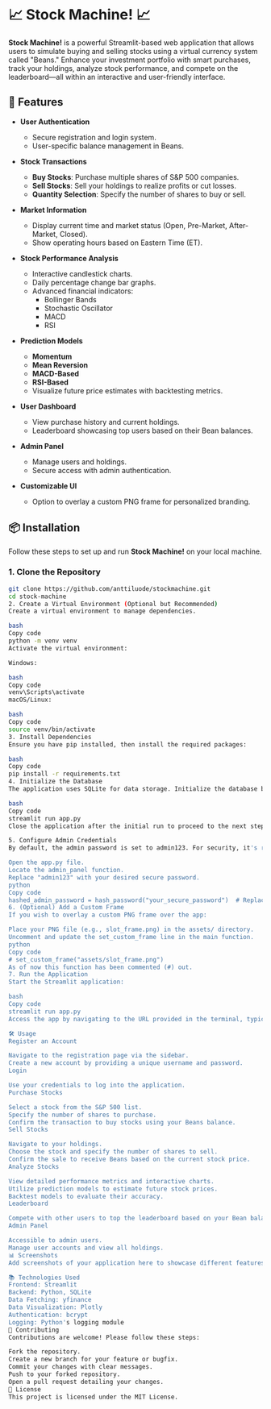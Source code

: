 # 📈 Stock Machine! 📈

**Stock Machine!** is a powerful Streamlit-based web application that allows users to simulate buying and selling stocks using a virtual currency system called "Beans." Enhance your investment portfolio with smart purchases, track your holdings, analyze stock performance, and compete on the leaderboard—all within an interactive and user-friendly interface.

## 🚀 Features

- **User Authentication**
  - Secure registration and login system.
  - User-specific balance management in Beans.

- **Stock Transactions**
  - **Buy Stocks**: Purchase multiple shares of S&P 500 companies.
  - **Sell Stocks**: Sell your holdings to realize profits or cut losses.
  - **Quantity Selection**: Specify the number of shares to buy or sell.

- **Market Information**
  - Display current time and market status (Open, Pre-Market, After-Market, Closed).
  - Show operating hours based on Eastern Time (ET).

- **Stock Performance Analysis**
  - Interactive candlestick charts.
  - Daily percentage change bar graphs.
  - Advanced financial indicators:
    - Bollinger Bands
    - Stochastic Oscillator
    - MACD
    - RSI

- **Prediction Models**
  - **Momentum**
  - **Mean Reversion**
  - **MACD-Based**
  - **RSI-Based**
  - Visualize future price estimates with backtesting metrics.

- **User Dashboard**
  - View purchase history and current holdings.
  - Leaderboard showcasing top users based on their Bean balances.

- **Admin Panel**
  - Manage users and holdings.
  - Secure access with admin authentication.

- **Customizable UI**
  - Option to overlay a custom PNG frame for personalized branding.

## 📦 Installation

Follow these steps to set up and run **Stock Machine!** on your local machine.

### 1. Clone the Repository

```bash
git clone https://github.com/anttiluode/stockmachine.git
cd stock-machine
2. Create a Virtual Environment (Optional but Recommended)
Create a virtual environment to manage dependencies.

bash
Copy code
python -m venv venv
Activate the virtual environment:

Windows:

bash
Copy code
venv\Scripts\activate
macOS/Linux:

bash
Copy code
source venv/bin/activate
3. Install Dependencies
Ensure you have pip installed, then install the required packages:

bash
Copy code
pip install -r requirements.txt
4. Initialize the Database
The application uses SQLite for data storage. Initialize the database by running the application once, which will automatically create the necessary tables.

bash
Copy code
streamlit run app.py
Close the application after the initial run to proceed to the next steps.

5. Configure Admin Credentials
By default, the admin password is set to admin123. For security, it's recommended to change this password.

Open the app.py file.
Locate the admin_panel function.
Replace "admin123" with your desired secure password.
python
Copy code
hashed_admin_password = hash_password("your_secure_password")  # Replace with your secure admin password
6. (Optional) Add a Custom Frame
If you wish to overlay a custom PNG frame over the app:

Place your PNG file (e.g., slot_frame.png) in the assets/ directory.
Uncomment and update the set_custom_frame line in the main function.
python
Copy code
# set_custom_frame("assets/slot_frame.png")
As of now this function has been commented (#) out. 
7. Run the Application
Start the Streamlit application:

bash
Copy code
streamlit run app.py
Access the app by navigating to the URL provided in the terminal, typically http://localhost:8501.

🛠️ Usage
Register an Account

Navigate to the registration page via the sidebar.
Create a new account by providing a unique username and password.
Login

Use your credentials to log into the application.
Purchase Stocks

Select a stock from the S&P 500 list.
Specify the number of shares to purchase.
Confirm the transaction to buy stocks using your Beans balance.
Sell Stocks

Navigate to your holdings.
Choose the stock and specify the number of shares to sell.
Confirm the sale to receive Beans based on the current stock price.
Analyze Stocks

View detailed performance metrics and interactive charts.
Utilize prediction models to estimate future stock prices.
Backtest models to evaluate their accuracy.
Leaderboard

Compete with other users to top the leaderboard based on your Bean balance.
Admin Panel

Accessible to admin users.
Manage user accounts and view all holdings.
📊 Screenshots
Add screenshots of your application here to showcase different features and interfaces.

📚 Technologies Used
Frontend: Streamlit
Backend: Python, SQLite
Data Fetching: yfinance
Data Visualization: Plotly
Authentication: bcrypt
Logging: Python's logging module
🤝 Contributing
Contributions are welcome! Please follow these steps:

Fork the repository.
Create a new branch for your feature or bugfix.
Commit your changes with clear messages.
Push to your forked repository.
Open a pull request detailing your changes.
📝 License
This project is licensed under the MIT License.

